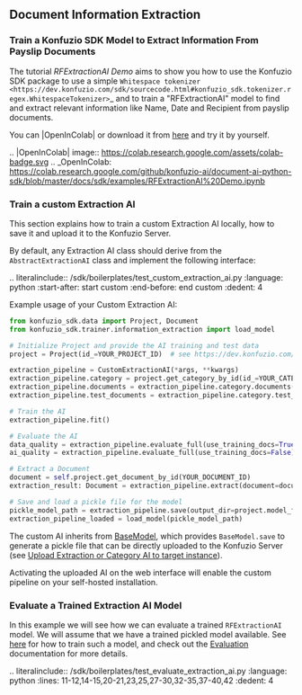 ## Document Information Extraction

### Train a Konfuzio SDK Model to Extract Information From Payslip Documents

The tutorial *RFExtractionAI Demo* aims to show you how to use the Konfuzio SDK package to use a simple `Whitespace
tokenizer <https://dev.konfuzio.com/sdk/sourcecode.html#konfuzio_sdk.tokenizer.regex.WhitespaceTokenizer>`_ and to
train a "RFExtractionAI" model to find and extract relevant information like Name, Date and Recipient
from payslip documents.

You can |OpenInColab| or download it from [here](https://github.com/konfuzio-ai/document-ai-python-sdk/blob/master/docs/sdk/examples/RFExtractionAI%20Demo.ipynb)
and try it by yourself.

.. |OpenInColab| image:: https://colab.research.google.com/assets/colab-badge.svg
.. _OpenInColab: https://colab.research.google.com/github/konfuzio-ai/document-ai-python-sdk/blob/master/docs/sdk/examples/RFExtractionAI%20Demo.ipynb

### Train a custom Extraction AI

This section explains how to train a custom Extraction AI locally, how to save it and upload it to the Konfuzio Server. 

By default, any Extraction AI class should derive from the `AbstractExtractionAI` class and implement the following 
interface:

.. literalinclude:: /sdk/boilerplates/test_custom_extraction_ai.py
      :language: python
      :start-after: start custom
      :end-before: end custom
      :dedent: 4

Example usage of your Custom Extraction AI:
```python
from konfuzio_sdk.data import Project, Document
from konfuzio_sdk.trainer.information_extraction import load_model

# Initialize Project and provide the AI training and test data
project = Project(id_=YOUR_PROJECT_ID)  # see https://dev.konfuzio.com/sdk/get_started.html#example-usage

extraction_pipeline = CustomExtractionAI(*args, **kwargs)
extraction_pipeline.category = project.get_category_by_id(id_=YOUR_CATEGORY_ID)
extraction_pipeline.documents = extraction_pipeline.category.documents()
extraction_pipeline.test_documents = extraction_pipeline.category.test_documents()

# Train the AI
extraction_pipeline.fit()

# Evaluate the AI
data_quality = extraction_pipeline.evaluate_full(use_training_docs=True)
ai_quality = extraction_pipeline.evaluate_full(use_training_docs=False)

# Extract a Document
document = self.project.get_document_by_id(YOUR_DOCUMENT_ID)
extraction_result: Document = extraction_pipeline.extract(document=document)

# Save and load a pickle file for the model
pickle_model_path = extraction_pipeline.save(output_dir=project.model_folder, include_konfuzio=True)
extraction_pipeline_loaded = load_model(pickle_model_path)
```

The custom AI inherits from [BaseModel](sourcecode.html#base-model), which provides `BaseModel.save` to generate a 
pickle file that can be directly uploaded to the Konfuzio Server (see [Upload Extraction or Category AI to target instance](https://help.konfuzio.com/tutorials/migrate-trained-ai-to-an-new-project-to-annotate-documents-faster/index.html#upload-extraction-or-category-ai-to-target-instance)). 

Activating the uploaded AI on the web interface will enable the custom pipeline on your self-hosted installation.

### Evaluate a Trained Extraction AI Model

In this example we will see how we can evaluate a trained `RFExtractionAI` model. We will assume that we have a trained 
pickled model available. See [here](https://dev.konfuzio.com/sdk/examples/examples.html#train-a-konfuzio-sdk-model-to-extract-information-from-payslip-documents) 
for how to train such a model, and check out the [Evaluation](https://dev.konfuzio.com/sdk/sourcecode.html#ai-evaluation) 
documentation for more details.

.. literalinclude:: /sdk/boilerplates/test_evaluate_extraction_ai.py
   :language: python
   :lines: 11-12,14-15,20-21,23,25,27-30,32-35,37-40,42
   :dedent: 4

